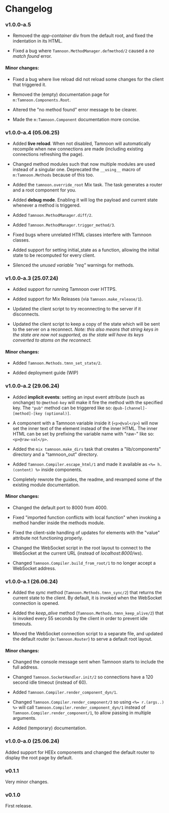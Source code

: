 # Changelog

### v1.0.0-a.5

- Removed the _app-container_ div from the default root, and fixed the indentation in its HTML.

- Fixed a bug where `Tamnoon.MethodManager.defmethod/2` caused a _no match found_ error.


#### Minor changes:

- Fixed a bug where live reload did not reload some changes for the client that triggered it.

- Removed the (empty) documentation page for `m:Tamnoon.Components.Root`.

- Altered the "no method found" error message to be clearer. 

- Made the `m:Tamnoon.Component` documentation more concise.


### v1.0.0-a.4 (05.06.25)

- Added **live reload**. When not disabled, Tamnoon will automatically recompile when new connections are made (including existing connections refreshing the page). 

- Changed method modules such that now multiple modules are used instead of a singular one. Deprecated the `__using__` macro of `m:Tamnoon.Methods` because of this too.

- Added the `tamnoon.override_root` Mix task. The task generates a router and a root component for you.

- Added **debug mode**. Enabling it will log the payload and current state whenever a method is triggered.

- Added `Tamnoon.MethodManager.diff/2`.

- Added `Tamnoon.MethodManager.trigger_method/3`.

- Fixed bugs where unrelated HTML classes interfere with Tamnoon classes.

- Added support for setting initial_state as a function, allowing the initial state to be recomputed for every client.

- Silenced the _unused variable "req"_ warnings for methods. 


### v1.0.0-a.3 (25.07.24)

- Added support for running Tamnoon over HTTPS.

- Added support for Mix Releases (via `Tamnoon.make_release/1`). 

- Updated the client script to try reconnecting to the server if it disconnects.

- Updated the client script to keep a copy of the state which will be sent to the server on a reconnect. _Note: this also means that string keys in the state are now not supported, as the state will have its keys converted to atoms on the reconnect._


#### Minor changes:

- Added `Tamnoon.Methods.tmnn_set_state/2`.

- Added deployment guide (WIP)


### v1.0.0-a.2 (29.06.24)

- Added **implicit events**: setting an input event attribute (such as onchange) to `@method-key` will make it fire the method with the specified key. The `"pub"` method can be triggered like so: `@pub-[channel]-[method]-[key (optional)]`.

- A component with a Tamnoon variable inside it (`<p>@val</p>`) will now set the inner text of the element instead of the inner HTML. The inner HTML can be set by prefixing the variable name with "raw-" like so: `<p>@raw-val</p>`.

- Added the `mix tamnoon.make_dirs` task that creates a "lib/components" directory and a "tamnoon_out" directory.

- Added `Tamnoon.Compiler.escape_html/1` and made it available as `<%= h.(content) %>` inside components.

- Completely rewrote the guides, the readme, and revamped some of the existing module documentation.

#### Minor changes:

- Changed the default port to 8000 from 4000.

- Fixed "imported function conflicts with local function" when invoking a method handler inside the methods module.

- Fixed the client-side handling of updates for elements with the "value" attribute not functioning properly.

- Changed the WebSocket script in the root layout to connect to the WebSocket at the current URL (instead of _localhost:8000/ws_).

- Changed `Tamnoon.Compiler.build_from_root/1` to no longer accept a WebSocket address.


### v1.0.0-a.1 (26.06.24)

- Added the _sync_ method (`Tamnoon.Methods.tmnn_sync/2`) that returns the current state to the client. By default, it is invoked when the WebSocket connection is opened.

- Added the _keep\_alive_ method (`Tamnoon.Methods.tmnn_keep_alive/2`) that is invoked every 55 seconds by the client in order to prevent idle timeouts.

- Moved the WebSocket connection script to a separate file, and updated the default router (`m:Tamnoon.Router`) to serve a default root layout.


#### Minor changes:

- Changed the console message sent when Tamnoon starts to include the full address.

- Changed `Tamnoon.SocketHandler.init/2` so connections have a 120 second idle timeout (instead of 60).

- Added `Tamnoon.Compiler.render_component_dyn/1`.

- Changed `Tamnoon.Compiler.render_component/3` so using `<%= r.(args..) %>` will call `Tamnoon.Compiler.render_component_dyn/1` instead of `Tamnoon.Compiler.render_component/1`, to allow passing in multiple arguments.

- Added (temporary) documentation.


### v1.0.0-a.0 (25.06.24)

Added support for HEEx components and changed the default router to display the root page by default.


### v0.1.1

Very minor changes.


### v0.1.0

First release.